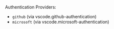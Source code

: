 Authentication Providers:
- `github` (via vscode.github-authentication)
- `microsoft` (via vscode.microsoft-authentication)
